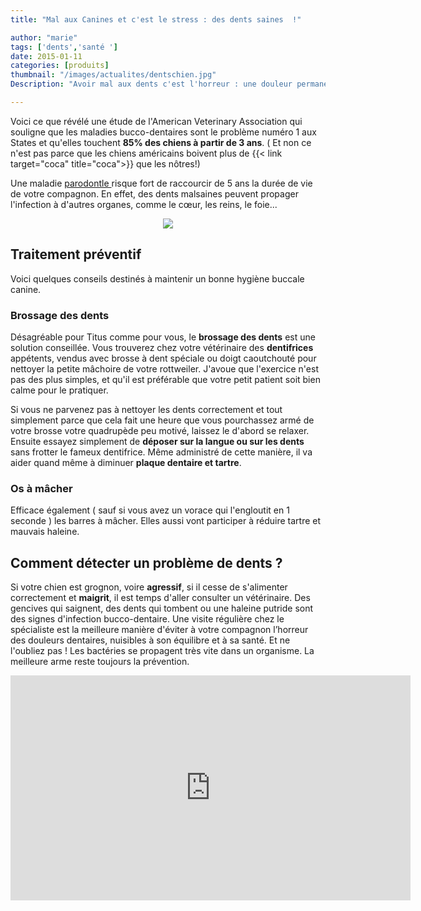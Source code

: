 ```yaml
---
title: "Mal aux Canines et c'est le stress : des dents saines  !"

author: "marie"
tags: ['dents','santé ']
date: 2015-01-11
categories: [produits]
thumbnail: "/images/actualites/dentschien.jpg"
Description: "Avoir mal aux dents c'est l'horreur : une douleur permanente, impossible de s'alimenter correctement, bref, c'est juste insupportable. Et bien pour nos petits amis c'est la même chose ! Dents cariées, tartre vont non seulement pourrir l'équilibre de votre chien mais aussi vont mettre sa santé en danger."

---
```



Voici ce que révélé une étude de l'American Veterinary Association  qui souligne que les maladies bucco-dentaires sont le problème numéro 1 aux States et qu'elles touchent **85% des chiens à partir de 3 ans**. ( Et non ce n'est pas parce que les chiens américains boivent plus de {{< link target="coca" title="coca">}} que les nôtres!)

Une maladie <a href=" http://fr.wikipedia.org/wiki/Maladie_parodontale/" target="_blank"> parodontle </a>  risque fort de raccourcir de 5 ans la durée de vie de votre compagnon. En effet, des dents malsaines peuvent propager l'infection à d'autres organes, comme le cœur, les reins, le foie...

<p align="center"><img src= "/images/actualites/dentschien.jpg"></p>



## Traitement préventif ##
Voici quelques conseils destinés à maintenir un bonne hygiène buccale canine.
### Brossage des dents ###
Désagréable pour Titus comme pour vous, le **brossage des dents** est une solution conseillée. Vous trouverez chez votre vétérinaire des **dentifrices** appétents, vendus avec brosse à dent spéciale ou doigt caoutchouté pour nettoyer la petite mâchoire de votre rottweiler. J'avoue que l'exercice n'est pas des plus simples, et qu'il est préférable que votre petit patient soit bien calme pour le pratiquer.


Si vous ne parvenez pas à nettoyer les dents correctement et tout simplement parce que cela fait une  heure que vous pourchassez armé de votre brosse votre quadrupède peu motivé, laissez le d'abord se relaxer. Ensuite essayez simplement de **déposer sur la langue ou sur les dents** sans frotter le fameux dentifrice. Même administré de cette manière, il va aider quand même à diminuer **plaque dentaire et tartre**.


### Os à mâcher ###
Efficace également ( sauf si vous avez un vorace qui l'engloutit en 1 seconde ) les barres à mâcher. Elles aussi vont participer à réduire tartre et mauvais haleine.


## Comment détecter un problème de dents ? ##

Si votre chien est grognon, voire **agressif**, si il cesse de s'alimenter correctement et **maigrit**, il est temps d'aller consulter un vétérinaire. Des gencives qui saignent, des dents qui tombent ou une haleine putride sont des signes d'infection bucco-dentaire.
Une visite régulière chez le spécialiste est la meilleure manière d'éviter à votre compagnon l’horreur des douleurs dentaires, nuisibles à son équilibre et à sa santé. Et ne l'oubliez pas !  Les bactéries se propagent très vite dans un organisme. La meilleure arme reste toujours la prévention.






<p align="center"><iframe scrolling="no" frameborder="0" allowfullscreen webkitallowfullscreen mozallowfullscreen src="http://up.anv.bz/latest/anvload.html?key=eyJtIjoiZ3JheSIsInAiOiJkZWZhdWx0IiwidiI6IjMwMjUwMDMiLCJwbHVnaW5zIjp7ImRmcCI6eyJhZFRhZ1VybCI6Imh0dHA6Ly9wdWJhZHMuZy5kb3VibGVjbGljay5uZXQvZ2FtcGFkL2Fkcz9zej02NDB4NDgwJml1PS8zMDE3MjE3MTUvV09XVCZjaXVfc3pzJmltcGw9cyZnZGZwX3JlcT0xJmFkX3J1bGU9MSZlbnY9dnAmb3V0cHV0PXhtbF92YXN0MiZ1bnZpZXdlZF9wb3NpdGlvbl9zdGFydD0xJmNvcnJlbGF0b3I9Jyt0cysnJmNtc2lkPTE4MzUmdmlkPUFOVl9HUlRWXzMwMjUwMDMifSwiYW5hbHl0aWNzIjp7InBkYiI6MjM1OTAzMTF9fX0"  width ="640" height="360"></iframe></p>
